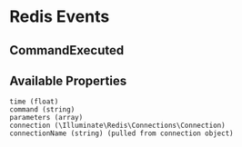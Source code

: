 # Redis Events

## CommandExecuted

## Available Properties

    time (float)
    command (string)
    parameters (array)
    connection (\Illuminate\Redis\Connections\Connection)
    connectionName (string) (pulled from connection object)

